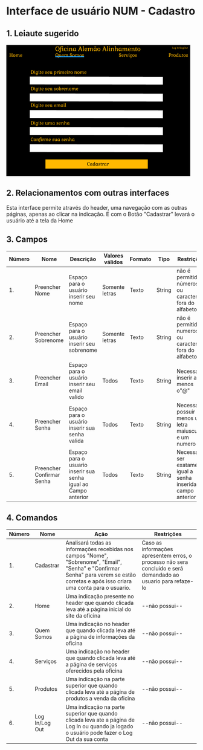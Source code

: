 # Interface de usuário NUM - Cadastro

## 1. Leiaute sugerido

![Cadastro](leiaute/Cadastro.png)

## 2. Relacionamentos com outras interfaces

Esta interface permite através do header, uma navegação com as outras páginas, apenas ao clicar na indicação. E com o Botão "Cadastrar" levará o usuário até a tela da Home

## 3. Campos

| **Número** | **Nome** | **Descrição** | **Valores válidos** | **Formato** | **Tipo** | **Restrições** |
| --- | --- | --- | --- | --- | --- | --- |
|1. | Preencher Nome | Espaço para o usuário inserir seu nome | Somente letras | Texto | String | não é permitido números ou caracteres fora do alfabeto |
|2. | Preencher Sobrenome | Espaço para o usuário inserir seu sobrenome | Somente letras | Texto | String | não é permitido numeros ou caracteres fora do alfabeto |
|3. | Preencher Email | Espaço para o usuário inserir seu email valido | Todos | Texto | String | Necessario inserir ao menos o"@" |
|4. | Preencher Senha | Espaço para o usuário inserir sua senha valida | Todos | Texto | String | Necessario possuir ao menos uma letra maiuscula e um numero |
|5. | Preencher Confirmar Senha | Espaço para o usuario inserir sua senha igual ao Campo anterior | Todos | Texto | String | Necessario ser exatamente igual a senha inserida no campo anterior |

## 4. Comandos

| **Número** | **Nome** | **Ação** | **Restrições** |
| --- | --- | --- | --- |
|1. | Cadastrar | Analisará todas as informações recebidas nos campos "Nome", "Sobrenome", "Email", "Senha" e "Confirmar Senha" para verem se estão corretas e após isso criara uma conta para o usuario.|  Caso as informações apresentem erros, o processo não sera concluido e será demandado ao usuario para refaze-lo  |
|2. | Home | Uma indicação presente no header que quando clicada leva até a página inicial do site da oficina | --não possui-- |
|3. | Quem Somos | Uma indicação no header que quando clicada leva até a página de informações da oficina | --não possui-- |
|4. | Serviços | Uma indicação no header que quando clicada leva até a página de serviços oferecidos pela oficina | --não possui-- |
|5. | Produtos | Uma indicação na parte superior que quando clicada leva até a página de produtos a venda da oficina | --não possui-- |
|6. | Log In/Log Out | Uma indicação na parte superior que quando clicada leva ate a página de Log In ou quando ja logado o usuário pode fazer o Log Out da sua conta | --não possui-- |

